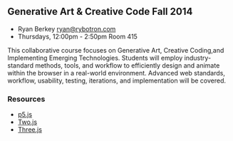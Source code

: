 Generative Art & Creative Code Fall 2014 
-------------------------------
* Ryan Berkey [ryan@rybotron.com](mailto:ryan@rybotron.com)
* Thursdays, 12:00pm - 2:50pm Room 415

This collaborative course focuses on Generative Art, Creative Coding,and Implementing Emerging Technologies. Students will employ industry-standard methods, tools, and workflow to efficiently design and animate within the browser in a real-world environment. Advanced web standards, workflow, usability, testing, iterations, and implementation will be covered. 

### Resources
* [p5.js](http://p5js.org/)
* [Two.js](http://jonobr1.github.io/two.js/)
* [Three.js](http://threejs.org/)


